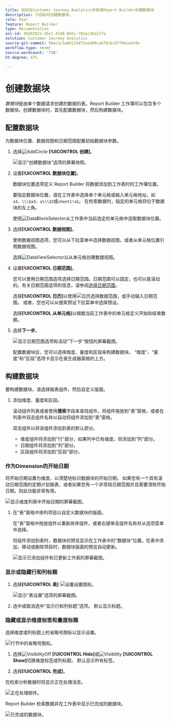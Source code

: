```yaml
---
title: 如何在Customer Journey Analytics中使用Report Builder创建数据块
description: 介绍如何创建数据块。
role: User
feature: Report Builder
type: Documentation
exl-id: 46382621-d5e1-41d6-865c-782ec28a21fa
solution: Customer Journey Analytics
source-git-commit: 56ac1c5a6d13a972aed90cab79cbc5f794cedc9e
workflow-type: tm+mt
source-wordcount: '718'
ht-degree: 47%

---
```


# 创建数据块

*数据块*&#x200B;是由单个数据请求创建的数据的表。Report Builder 工作簿可以包含多个数据块。创建数据块时，首先配置数据块，然后构建数据块。

## 配置数据块

为数据块位置、数据视图和日期范围配置初始数据块参数。

1. 选择![AddCircle](/help/assets/icons/AddCircle.svg) **[!UICONTROL 创建]**。

   ![显示“创建数据块”选项的屏幕快照。](./assets/create-datablock.png)

1. 设置&#x200B;**[!UICONTROL 数据块位置]**。

   数据块位置选项定义 Report Builder 将数据添加到工作表时的工作簿位置。

   要指定数据块位置，请在工作表中选择单个单元格或输入单元格地址，如`a3`、`\\\$a3`、`a\\\$3`或`sheet1!a2`。 在检索数据时，指定的单元格将位于数据块的左上角。

   使用![DataBlockSelector](/help/assets/icons/DataBlockSelector.svg)从工作表中当前选定的单元格中选取数据块位置。

1. 选择&#x200B;**[!UICONTROL 数据视图]**。

   使用数据视图选项，您可以从下拉菜单中选择数据视图，或者从单元格位置引用数据视图。

   选择![DataViewSelector](/help/assets/icons/DataViewSelector.svg)以从单元格创建数据视图。

1. 设置&#x200B;**[!UICONTROL 日期范围]**。

   您可以使用日期范围选项选择日期范围。日期范围可以固定，也可以是滚动的。有关日期范围选项的信息，请参阅[选择日期范围](select-date-range.md)。

   选择&#x200B;**[!UICONTROL 日历]**&#x200B;以使用![日历](/help/assets/icons/Calendar.svg)选择数据范围，或手动输入日期范围。 或者，您也可以从搜索预设下拉菜单中选择预设。

   选择&#x200B;**[!UICONTROL 从单元格]**&#x200B;以根据当前工作表中的单元格定义开始和结束数据。

1. 选择&#x200B;**下一步**。

   ![显示日期范围选项和活动“下一步”按钮的屏幕截图。](./assets/choose_date_data_view3.png)

   配置数据块后，您可以选择维度、量度和区段来构建数据块。 “维度”、“量度”和“区段”选项卡显示在表生成器窗格的上方。

## 构建数据块

要构建数据块，请选择报表组件，然后自定义版面。

1. 添加维度、量度和区段。

   滚动组件列表或者使用&#x200B;**搜索**&#x200B;字段来查找组件。将组件拖放到“表”窗格，或者在列表中双击组件名称以自动将组件添加到“表”窗格。

   双击组件以将该组件添加到表的默认部分。

   - 维度组件将添加到“行”部分，如果列中已有维度，则添加到“列”部分。
   - 日期组件将添加到“列”部分。
   - 区段组件将添加到“区段”部分。

### 作为Dimension的开始日期

将开始日期设置为维度，以清楚地标识数据块的开始日期。 如果您有一个具有滚动日期范围的定期计划报表，或者如果您有一个非常规日期范围并且需要清除开始日期，则此功能非常有用。

![显示维度列表中开始日期的屏幕截图。](./assets/start-date-dimension.png)

1. 在“表”窗格中排列项目以自定义数据块的版面。

   在“表”窗格中拖放组件以重新排序组件，或者右键单击组件名称并从选项菜单中选择。

   将组件添加到表时，数据块的预览显示在工作表中的“数据块”位置。在表中添加、移动或删除项目时，数据块版面的预览自动更新。

   ![显示已添加组件和已更新工作表的屏幕截图。](./assets/image10.png)

### 显示或隐藏行和列标题

1. 选择&#x200B;**[!UICONTROL 表]** ![设置](/help/assets/icons/Setting.svg)设置图标。

   ![显示“表设置”选项的屏幕截图。](./assets/table-settings.png)

1. 选中或取消选中“显示行和列标题”选项。 默认显示标题。

### 隐藏或显示维度标签和量度标题

选择维度或列标题上的省略号图标以显示设置。

![行节中的省略号图标。](./assets/row-heading.png)

1. 选择![VisibilityOff](/help/assets/icons/VisibilityOff.svg) **[!UICONTROL Hide]**&#x200B;或![Visibility](/help/assets/icons/Visibility.svg) **[!UICONTROL Show]**&#x200B;切换维度标签或列标题。 默认显示所有标签。

1. 选择&#x200B;**[!UICONTROL 完成]**。


在检索分析数据时将显示正在处理消息。

![正在处理邮件。](./assets/image11.png)

Report Builder 检索数据并在工作表中显示已完成的数据块。

![已完成的数据块。](./assets/image12.png)
